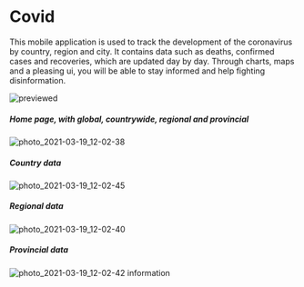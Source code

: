 # Covid
This mobile application is used to track the development of the coronavirus by country, region and city. It contains data such as deaths, confirmed cases and recoveries, which are updated day by day. Through charts, maps and a pleasing ui, you will be able to stay informed and help fighting disinformation. 

![previewed](https://user-images.githubusercontent.com/43955533/111770839-354dac00-88ab-11eb-8eb4-a40b94abe492.png)


##### Home page, with global, countrywide, regional and provincial
![photo_2021-03-19_12-02-38](https://user-images.githubusercontent.com/43955533/111770860-3d0d5080-88ab-11eb-8fb3-b4666d9a850b.jpg)

##### Country data
![photo_2021-03-19_12-02-45](https://user-images.githubusercontent.com/43955533/111770920-50202080-88ab-11eb-82ae-600b008a1e76.jpg)

##### Regional data
![photo_2021-03-19_12-02-40](https://user-images.githubusercontent.com/43955533/111771186-abeaa980-88ab-11eb-8bf3-06bcac623589.jpg)

##### Provincial data
![photo_2021-03-19_12-02-42](https://user-images.githubusercontent.com/43955533/111771220-b60ca800-88ab-11eb-8b76-edfce86ef2c6.jpg)
 information
